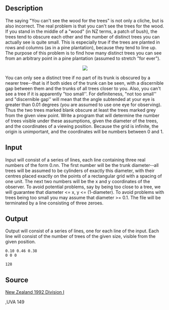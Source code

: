 <h2>Description</h2><p>The saying "You can't see the wood for the trees" is not only a cliche, but is also incorrect. The real problem is that you can't see the trees for the wood. If you stand in the middle of a "wood" (in NZ terms, a patch of bush), the trees tend to obscure each other and the number of distinct trees you can actually see is quite small. This is especially true if the trees are planted in rows and columns (as in a pine plantation), because they tend to line up. The purpose of this problem is to find how many distinct trees you can see from an arbitrary point in a pine plantation (assumed to stretch "for ever"). 
</p><center><img src="images/1268_1.jpg"></center><p>
</p>You can only see a distinct tree if no part of its trunk is obscured by a nearer tree--that is if both sides of the trunk can be seen, with a discernible gap between them and the trunks of all trees closer to you. Also, you can't see a tree if it is apparently "too small''. For definiteness, "not too small'' and "discernible gap'' will mean that the angle subtended at your eye is greater than 0.01 degrees (you are assumed to use one eye for observing). Thus the two trees marked blank obscure at least the trees marked grey from the given view point. 
Write a program that will determine the number of trees visible under these assumptions, given the diameter of the trees, and the coordinates of a viewing position. Because the grid is infinite, the origin is unimportant, and the coordinates will be numbers between 0 and 1.<h2>Input</h2><p>Input will consist of a series of lines, each line containing three real numbers of the form 0.nn. The first number will be the trunk diameter--all trees will be assumed to be cylinders of exactly this diameter, with their centres placed exactly on the points of a rectangular grid with a spacing of one unit. The next two numbers will be the x and y coordinates of the observer. To avoid potential problems, say by being too close to a tree, we will guarantee that diameter &lt;= x, y &lt;= (1-diameter). To avoid problems with trees being too small you may assume that diameter &gt;= 0.1. The file will be terminated by a line consisting of three zeroes.</p><h2>Output</h2><p>Output will consist of a series of lines, one for each line of the input. Each line will consist of the number of trees of the given size, visible from the given position.</p><pre><code class="language-input1">0.10 0.46 0.38
0 0 0</code></pre><pre><code class="language-output1">128</code></pre><h2>Source</h2><a href="searchproblem?field=source&amp;key=New+Zealand+1992+Division+I">New Zealand 1992 Division I</a><p>,UVA 149</p>